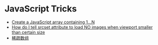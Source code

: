 # JavaScript Tricks

- [Create a JavaScript array containing 1…N](https://stackoverflow.com/questions/3746725/create-a-javascript-array-containing-1-n)
- [How do I tell srcset attribute to load NO images when viewport smaller than certain size](https://stackoverflow.com/questions/26574422/how-do-i-tell-srcset-attribute-to-load-no-images-when-viewport-smaller-than-cert)
- [稀疏数组](https://www.zhihu.com/question/41493194)
